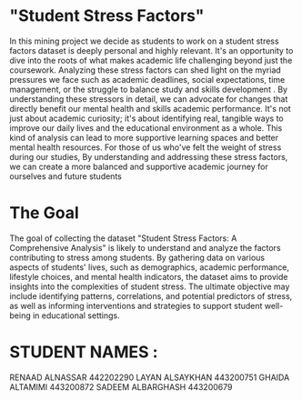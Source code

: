 # "Student Stress Factors"
 
In this mining project we decide as students to work on a student stress factors dataset is deeply personal and highly relevant. It's an opportunity to dive into the roots of what makes academic life challenging beyond just the coursework. Analyzing these stress factors can shed light on the myriad pressures we face such as academic deadlines, social expectations, time management, or the struggle to balance study and skills development . By understanding these stressors in detail, we can advocate for changes that directly benefit our mental health and skills academic performance. It's not just about academic curiosity; it's about identifying real, tangible ways to improve our daily lives and the educational environment as a whole. This kind of analysis can lead to more supportive learning spaces and better mental health resources. For those of us who've felt the weight of stress during our studies, By understanding and addressing these stress factors, we can create a more balanced and supportive academic journey for ourselves and future students

# The Goal 
The goal of collecting the dataset "Student Stress Factors: A Comprehensive Analysis" is likely to understand and analyze the factors contributing to stress among students. By gathering data on various aspects of students' lives, such as demographics, academic performance, lifestyle choices, and mental health indicators, the dataset aims to provide insights into the complexities of student stress. The ultimate objective may include identifying patterns, correlations, and potential predictors of stress, as well as informing interventions and strategies to support student well-being in educational settings.

# STUDENT NAMES : 
RENAAD ALNASSAR 442202290 
LAYAN ALSAYKHAN 443200751 
GHAIDA ALTAMIMI 443200872 
SADEEM ALBARGHASH 443200679  
